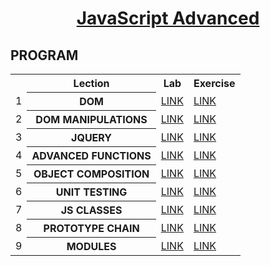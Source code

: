 # <a href=""><p align="center"> JavaScript Advanced <p></a>

## PROGRAM
<table align="center">
<tr>
  <th></th><th>Lection</th><th>Lab</th><th>Exercise</th>
</tr>
<tr>
  <td>1</td>
  <th>DOM</th>
  <td><a href="" >LINK</a></td>
  <td><a href="" >LINK</a></td>
</tr>
<tr>
  <td>2</td>
  <th>DOM MANIPULATIONS</th>
  <td><a href="" >LINK</a></td>
  <td><a href="" >LINK</a></td>
<tr>
    <td>3</td>
    <th>JQUERY</th>
    <td><a href="" >LINK</a></td>
    <td><a href="" >LINK</a></td>
</tr>
</tr>
  <tr>
  <td>4</td>
    <th>ADVANCED FUNCTIONS</th>
    <td><a href="" >LINK</a></td>
    <td><a href="" >LINK</a></td>
</tr>
<tr>
  <td>5</td>
    <th>OBJECT COMPOSITION</th>
    <td><a href="" >LINK</a></td>
    <td><a href="" >LINK</a></td>
</tr>
<tr>
  <td>6</td>
    <th>UNIT TESTING</th>
    <td><a href="" >LINK</a></td>
    <td><a href="" >LINK</a></td>
</tr>
<tr>
  <td>7</td>
    <th>JS CLASSES</th>
    <td><a href="" >LINK</a></td>
    <td><a href="" >LINK</a></td>
</tr>
<tr>
  <td>8</td>
    <th>PROTOTYPE CHAIN</th>
    <td><a href="" >LINK</a></td>
    <td><a href="" >LINK</a></td>
</tr>
<tr>
  <td>9</td>
    <th>MODULES</th>
    <td><a href="" >LINK</a></td>
    <td><a href="" >LINK</a></td>
</tr>
  </table>

